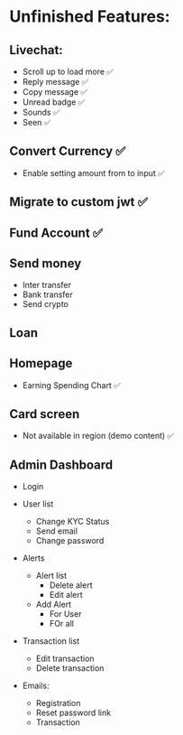 # Unfinished Features:
<!-- ✔❌✅☑ -->
## Livechat:
   - Scroll up to load more ✅
   - Reply message ✅
   - Copy message ✅
   - Unread badge ✅
   - Sounds ✅
   - Seen ✅

## Convert Currency ✅
   - Enable setting amount from to input ✅

## Migrate to custom jwt ✅

## Fund Account ✅

## Send money
   - Inter transfer
   - Bank transfer
   - Send crypto

## Loan

## Homepage
   - Earning Spending Chart ✅

## Card screen 
   - Not available in region (demo content) ✅

## Admin Dashboard
   - Login
   - User list
       - Change KYC Status
       - Send email
       - Change password

   - Alerts
       - Alert list
           - Delete alert
           - Edit alert
       - Add Alert
           - For User
           - FOr all

   - Transaction list
       - Edit transaction
       - Delete transaction
       
   - Emails:
       - Registration
       - Reset password link
       - Transaction